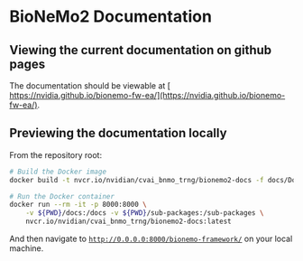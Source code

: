 # BioNeMo2 Documentation

## Viewing the current documentation on github pages

The documentation should be viewable at [ https://nvidia.github.io/bionemo-fw-ea/](https://nvidia.github.io/bionemo-fw-ea/).

## Previewing the documentation locally

From the repository root:

```bash
# Build the Docker image
docker build -t nvcr.io/nvidian/cvai_bnmo_trng/bionemo2-docs -f docs/Dockerfile .

# Run the Docker container
docker run --rm -it -p 8000:8000 \
    -v ${PWD}/docs:/docs -v ${PWD}/sub-packages:/sub-packages \
    nvcr.io/nvidian/cvai_bnmo_trng/bionemo2-docs:latest
```

And then navigate to [`http://0.0.0.0:8000/bionemo-framework/`](http://0.0.0.0:8000/bionemo-framework/) on your local
machine.
